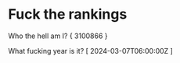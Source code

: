 # Fuck the rankings

Who the hell am I?
{ 3100866 }

What fucking year is it?
[ 2024-03-07T06:00:00Z ]
